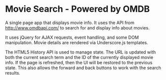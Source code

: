 # Movie Search - Powered by OMDB

A single page app that displays movie info. It uses the 
API from http://www.omdbapi.com/ to search for and display 
info about movies.

It uses jQuery for AJAX requests, event handling, and some 
DOM manipulation. Movie details are rendered via Underscore.js 
templates.

The HTML5 History API is used to manage state. The URL is 
updated with both the current search term and the ID of the 
currently displayed movie info. If the page is refreshed, 
then the UI will be restored to the previous state. This 
also allows the forward and back buttons to work with the 
search results.
